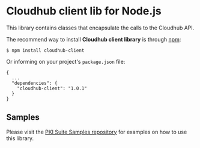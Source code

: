 Cloudhub client lib for Node.js
===============================
This library contains classes that encapsulate the calls to the Cloudhub API.

The recommend way to install **Cloudhub client library** is through [npm](https://www.npmjs.com/):

    $ npm install cloudhub-client

Or informing on your project's `package.json` file:

    {
      ...
      "dependencies": {
        "cloudhub-client": "1.0.1"
      }
    }

Samples
-------

Please visit the [PKI Suite Samples repository](https://github.com/LacunaSoftware/PkiSuiteSamples/tree/master/nodejs)
for examples on how to use this library.
